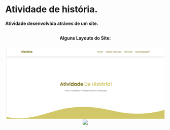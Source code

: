 # Atividade de história.

**Atividade desenvolvida atráves de um site.**

##

<div align="center">
  
  <h4>Alguns Layouts do Site:</h4>
  <img width="500" src="https://github.com/marisouza31/Site-Hist-ria/blob/main/imagens-site/home.png"><br>
  <img width="500" src="https://github.com/marisouza31/Site-Hist-ria/blob/main/imagens-site/DadosPesoais.png">
</div>


